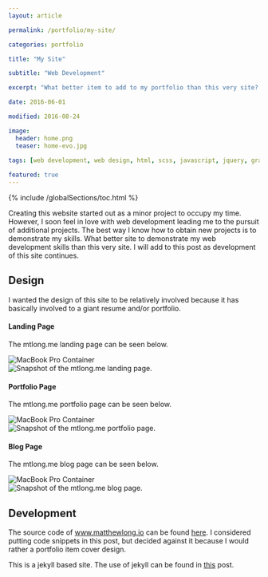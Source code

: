 ```yaml
---
layout: article

permalink: /portfolio/my-site/

categories: portfolio

title: "My Site"

subtitle: "Web Development"

excerpt: "What better item to add to my portfolio than this very site? It demonstrates my web design and development skills."

date: 2016-06-01

modified: 2016-08-24

image: 
  header: home.png
  teaser: home-evo.jpg
  
tags: [web development, web design, html, scss, javascript, jquery, graphic design, photoshop, jekyll]

featured: true
---
```

{% include /globalSections/toc.html %}

Creating this website started out as a minor project to occupy my time. However, I soon feel in love with web development leading me to the pursuit of additional projects. The best way I know how to obtain new projects is to demonstrate my skills. What better site to demonstrate my web development skills than this very site. I will add to this post as development of this site continues.

## Design

I wanted the design of this site to be relatively involved because it has basically involved to a giant resume and/or portfolio.

#### Landing Page

The mtlong.me landing page can be seen below.

<div class="macbook-pro-mockup">
  <img src="/assets/images/mockups/macbook-pro-mockup.png" alt="MacBook Pro Container">
  <div class="macbook-pro-mockup-content">
    <img src="/assets/images/post-mtlong-site-evo/evo1/home.jpg" alt="Snapshot of the mtlong.me landing page.">
  </div>
</div>

#### Portfolio Page

The mtlong.me portfolio page can be seen below.

<div class="macbook-pro-mockup">
  <img src="/assets/images/mockups/macbook-pro-mockup.png" alt="MacBook Pro Container">
  <div class="macbook-pro-mockup-content">
    <img src="/assets/images/post-mtlong-site-evo/evo1/portfolio.jpg" alt="Snapshot of the mtlong.me portfolio page.">
  </div>
</div>

#### Blog Page

The mtlong.me blog page can be seen below.

<div class="macbook-pro-mockup">
  <img src="/assets/images/mockups/macbook-pro-mockup.png" alt="MacBook Pro Container">
  <div class="macbook-pro-mockup-content">
    <img src="/assets/images/post-mtlong-site-evo/evo1/blog.jpg" alt="Snapshot of the mtlong.me blog page.">
  </div>
</div>

## Development

The source code of www.matthewlong.io can be found <a href="https://github.com/mtlong29/MySite">here</a>. I considered putting code snippets in this post, but decided against it because I would rather a portfolio item cover design. 

This is a jekyll based site. The use of jekyll can be found in <a href="/blog/using-jekyll/">this</a> post. 